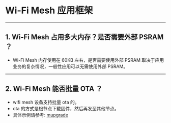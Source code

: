# Wi-Fi Mesh 应用框架

<style>
body {counter-reset: h2}
  h2 {counter-reset: h3}
  h2:before {counter-increment: h2; content: counter(h2) ". "}
  h3:before {counter-increment: h3; content: counter(h2) "." counter(h3) ". "}
  h2.nocount:before, h3.nocount:before, { content: ""; counter-increment: none }
</style>

---

## Wi-Fi Mesh 占用多大内存？是否需要外部 PSRAM ？

- Wi-Fi Mesh 内存使用在 60KB 左右，是否需要使用外部 PSRAM 取决于应用业务的复杂情况，一般性应用可以无需使用外部 PSRAM。

---

## Wi-Fi Mesh 能否批量 OTA ？

- wifi mesh 设备支持批量 ota 的。
- ota 的⽅式是根节点下载固件，然后再发至其他节点。
- 具体示例请参考: [mupgrade](https://github.com/espressif/esp-mdf/tree/master/examples/function_demo/mupgrade)
